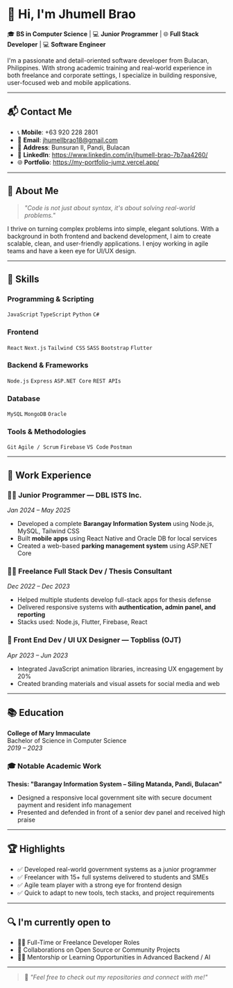 # 👋 Hi, I'm Jhumell Brao

🎓 **BS in Computer Science** | 💻 **Junior Programmer** | 🌐 **Full Stack Developer** | 💻 **Software Engineer**

I'm a passionate and detail-oriented software developer from Bulacan, Philippines. With strong academic training and real-world experience in both freelance and corporate settings, I specialize in building responsive, user-focused web and mobile applications.

---

## 📬 Contact Me

- 📞 **Mobile**: +63 920 228 2801  
- 📧 **Email**: [jhumellbrao18@gmail.com](mailto:jhumellbrao18@gmail.com)  
- 📍 **Address**: Bunsuran II, Pandi, Bulacan  
- 🔗 **LinkedIn**: https://www.linkedin.com/in/jhumell-brao-7b7aa4260/
- 🌐 **Portfolio**: https://my-portfolio-jumz.vercel.app/

---

## 🧠 About Me

> *"Code is not just about syntax, it's about solving real-world problems."*

I thrive on turning complex problems into simple, elegant solutions. With a background in both frontend and backend development, I aim to create scalable, clean, and user-friendly applications. I enjoy working in agile teams and have a keen eye for UI/UX design.

---

## 🚀 Skills

### Programming & Scripting
`JavaScript` `TypeScript` `Python` `C#`

### Frontend
`React` `Next.js` `Tailwind CSS` `SASS` `Bootstrap` `Flutter`

### Backend & Frameworks
`Node.js` `Express` `ASP.NET Core` `REST APIs`

### Database
`MySQL` `MongoDB` `Oracle`

### Tools & Methodologies
`Git` `Agile / Scrum` `Firebase` `VS Code` `Postman`

---

## 💼 Work Experience

### 👨‍💻 Junior Programmer — **DBL ISTS Inc.**  
*Jan 2024 – May 2025*  
- Developed a complete **Barangay Information System** using Node.js, MySQL, Tailwind CSS  
- Built **mobile apps** using React Native and Oracle DB for local services  
- Created a web-based **parking management system** using ASP.NET Core  

### 🧑‍🏫 Freelance Full Stack Dev / Thesis Consultant  
*Dec 2022 – Dec 2023*  
- Helped multiple students develop full-stack apps for thesis defense  
- Delivered responsive systems with **authentication, admin panel, and reporting**  
- Stacks used: Node.js, Flutter, Firebase, React

### 🎨 Front End Dev / UI UX Designer — **Topbliss (OJT)**  
*Apr 2023 – Jun 2023*  
- Integrated JavaScript animation libraries, increasing UX engagement by 20%  
- Created branding materials and visual assets for social media and web

---

## 📚 Education

**College of Mary Immaculate**  
Bachelor of Science in Computer Science  
*2019 – 2023*

### 🎓 Notable Academic Work
**Thesis: "Barangay Information System – Siling Matanda, Pandi, Bulacan"**  
- Designed a responsive local government site with secure document payment and resident info management  
- Presented and defended in front of a senior dev panel and received high praise  

---

## 🏆 Highlights

- ✅  Developed real-world government systems as a junior programmer
- ✅  Freelancer with 15+ full systems delivered to students and SMEs
- ✅  Agile team player with a strong eye for frontend design
- ✅  Quick to adapt to new tools, tech stacks, and project requirements

---


## 🔍 I'm currently open to

- 👨‍💻 Full-Time or Freelance Developer Roles  
- 🌱 Collaborations on Open Source or Community Projects  
- 🧑‍🎓 Mentorship or Learning Opportunities in Advanced Backend / AI  

---

> 💬 *"Feel free to check out my repositories and connect with me!"*

